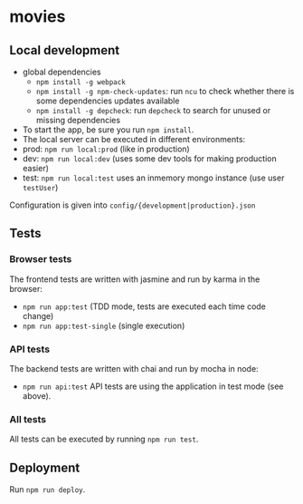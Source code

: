 # movies

## Local development

* global dependencies
  * `npm install -g webpack`
  * `npm install -g npm-check-updates`: run `ncu` to check whether there is some dependencies updates available
  * `npm install -g depcheck`: run `depcheck` to search for unused or missing dependencies
* To start the app, be sure you run `npm install`.
* The local server can be executed in different environments:
 * prod: `npm run local:prod` (like in production)
 * dev: `npm run local:dev` (uses some dev tools for making production easier)
 * test: `npm run local:test` uses an inmemory mongo instance (use user `testUser`)

Configuration is given into `config/{development|production}.json`

## Tests

### Browser tests
The frontend tests are written with jasmine and run by karma in the browser:
* `npm run app:test` (TDD mode, tests are executed each time code change)
* `npm run app:test-single` (single execution)

### API tests
The backend tests are written with chai and run by mocha in node:
* `npm run api:test`
API tests are using the application in test mode (see above).

### All tests
All tests can be executed by running `npm run test`.

## Deployment
Run `npm run deploy`.

